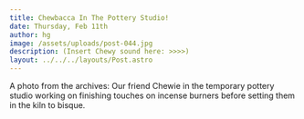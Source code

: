 ```yaml
---
title: Chewbacca In The Pottery Studio!
date: Thursday, Feb 11th
author: hg
image: /assets/uploads/post-044.jpg
description: (Insert Chewy sound here: >>>>)
layout: ../../../layouts/Post.astro
---
```


A photo from the archives: Our friend Chewie in the temporary pottery studio working on finishing touches on incense burners before setting them in the kiln to bisque.
